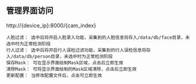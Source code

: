## 管理界面访问

http://{device_ip}:8000/{cam_index}

```
人脸过滤： 选中后将开启人脸录入功能，采集到的人脸信息将存入/data/db/face目录，未选中时为正常检测阶段
行人过滤： 选中后将开启行人误检过滤功能，采集到的行人误检信息将存入/data/db/person目录，未选中时为正常检测阶段
保存Mask： 可在显示界面绘制Mask区域，点击后立即生效
清除Mask： 可将显示界面绘制的Mask区域清除，点击后立即生效
更新配置： 当修改配置文件后，点击可立即生效
```